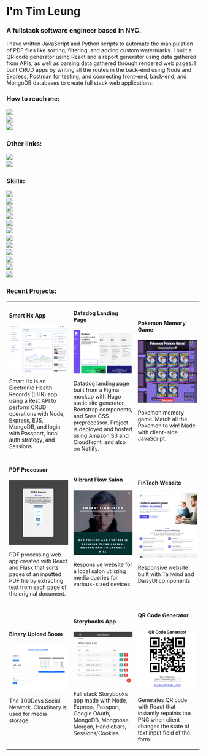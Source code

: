 <h1>I'm Tim Leung</h1>

<h3>A fullstack software engineer based in NYC.</h3>

<p>
I have written JavaScript and Python scripts to automate the manipulation of PDF files like sorting, filtering, and adding custom watermarks. I built a QR code generator using React and a report generator using data gathered from APIs, as well as parsing data gathered through rendered web pages. I built CRUD apps by writing all the routes in the back-end using Node and Express, Postman for testing, and connecting front-end, back-end, and MongoDB databases to create full stack web applications.
</p>

<h3>How to reach me:</h3>
<p>
<a href="mailto:timleungtech@gmail.com" target="_blank"><img src="https://img.shields.io/badge/timleungtech@gmail.com-0d1117?style=flat-square&logo=gmail&labelColor=0d1117" height=25></a><br>
<a href="https://twitter.com/timleungtech" target="_blank"><img src="https://img.shields.io/badge/@timleungtech-0d1117?style=flat-square&logo=twitter&labelColor=0d1117" height=25></a><br>
<a href="https://www.linkedin.com/in/timleungtech" target="_blank"><img src="https://img.shields.io/badge/linkedin.com/in/timleungtech-0d1117?style=flat-square&logo=linkedin&labelColor=0d1117" height=25></a><br>

<h3>Other links:</h3>
<a href="https://medium.com/@timleungtech" target="_blank"><img src="https://img.shields.io/badge/medium.com/@timleungtech-0d1117?style=flat-square&logo=medium&labelColor=0d1117" height=25></a><br>
<a href="https://www.codewars.com/users/timleungtech" target="_blank"><img src="https://img.shields.io/badge/codewars.com/users/timleungtech%20%28top%201%25%29-0d1117?style=flat-square&logo=codewars&labelColor=0d1117" height=25></a>
</p>

<h3>Skills:</h3>
<p>
<a href='#'><img src="https://img.shields.io/badge/JavaScript-0d1117?style=flat-square&logo=javascript&labelColor=0d1117" height=25></a><br>
<a href='#'><img src="https://img.shields.io/badge/React-0d1117?style=flat-square&logo=react&labelColor=0d1117" height=25></a><br>
<a href='#'><img src="https://img.shields.io/badge/Node-0d1117?style=flat-square&logo=nodedotjs&labelColor=0d1117" height=25></a><br>
<a href='#'><img src="https://img.shields.io/badge/Express-0d1117?style=flat-square&logo=express&labelColor=0d1117" height=25></a><br>
<a href='#'><img src="https://img.shields.io/badge/Postman-0d1117?style=flat-square&logo=postman&labelColor=0d1117" height=25></a><br>
<a href='#'><img src="https://img.shields.io/badge/MongoDB-0d1117?style=flat-square&logo=mongodb&labelColor=0d1117" height=25></a><br>
<a href='#'><img src="https://img.shields.io/badge/HTML5-0d1117?style=flat-square&logo=html5&labelColor=0d1117" height=25></a><br>
<a href='#'><img src="https://img.shields.io/badge/CSS3-0d1117?style=flat-square&logo=css3&labelColor=0d1117" height=25></a><br>
<a href='#'><img src="https://img.shields.io/badge/Bootstrap-0d1117?style=flat-square&logo=bootstrap&labelColor=0d1117" height=25></a><br>
<a href='#'><img src="https://img.shields.io/badge/Tailwind-0d1117?style=flat-square&logo=tailwindcss&labelColor=0d1117" height=25></a><br>
<a href='#'><img src="https://img.shields.io/badge/Python-0d1117?style=flat-square&logo=python&labelColor=0d1117" height=25></a><br>
<a href='#'><img src="https://img.shields.io/badge/Flask-0d1117?style=flat-square&logo=flask&labelColor=0d1117" height=25></a>
</p>

<h3>Recent Projects:</h3>
<div align="center">
<table>
  
  <!-- Row 1 -->
  <tr>
    <td width="30%">
      <h4>Smart Hx App</h4>
      <a href="https://smarthx.cyclic.app/"><img src="https://github.com/timleungtech/timleungtech/blob/main/smarthxapp.png?raw=true"></a>
      <p>Smart Hx is an Electronic Health Records (EHR) app using a Rest API to perform CRUD operations with Node, Express, EJS, MongoDB, and login with Passport, local auth strategy, and Sessions.</p>
    </td>
    <td width="30%">
      <h4>Datadog Landing Page</h4>
      <a href="https://chic-chebakia-cfe65d.netlify.app/"><img src="https://github.com/timleungtech/timleungtech/blob/main/datadog-landingpage.png?raw=true"></a>
      <p>Datadog landing page built from a Figma mockup with Hugo static site generator, Bootstrap components, and Sass CSS preprocessor. Project is deployed and hosted using Amazon S3 and CloudFront, and also on Netlify.</p>
    </td>
    <td width="30%">
      <h4>Pokemon Memory Game</h4>
      <a href="https://timleungtech.github.io/pokemon-memory-game/"><img src="https://github.com/timleungtech/pokemon-memory-game/blob/main/poke-game.gif?raw=true"></a>
      <p>Pokemon memory game. Match all the Pokemon to win! Made with client-side JavaScript.</p>
    </td>
  </tr>
  
  <!-- Row 2 -->
  <tr>
    <td width="30%">
      <h4>PDF Processor</h4>
      <a href="https://github.com/timleungtech/pdfprocessor"><img src="https://github.com/timleungtech/timleungtech/blob/main/pdf-processor-react-flask.png?raw=true"></a>
      <p>PDF processing web app created with React and Flask that sorts pages of an inputted PDF file by extracting text from each page of the original document.</p>
    </td>
    <td width="30%">
      <h4>Vibrant Flow Salon</h4>
      <a href="https://vibrantflowsalon.netlify.app/"><img src="https://github.com/timleungtech/timleungtech/blob/main/vibrantflowsalon.png?raw=true"></a>
      <p>Responsive website for a local salon utilizing media queries for various-sized devices.</p>
    </td>
    <td width="30%">
      <h4>FinTech Website</h4>
      <a href="https://tailwind-daisyui.netlify.app/"><img src="https://github.com/timleungtech/timleungtech/blob/main/tailwinddaisyui.png?raw=true"></a>
      <p>Responsive website built with Tailwind and DaisyUI components.</p>
    </td>
  </tr>
  
  <!-- Row 3 -->
  <tr>
    <td width="30%">
      <h4>Binary Upload Boom</h4>
      <a href="https://github.com/timleungtech/binary-upload-boom"><img src="https://github.com/timleungtech/timleungtech/blob/main/binaryuploadboom.png?raw=true"></a>
      <p>The 100Devs Social Network. Cloudinary is used for media storage. </p>
    </td>
    <td width="30%">
      <h4>Storybooks App</h4>
      <a href="https://github.com/timleungtech/storybooks"><img src="https://github.com/timleungtech/timleungtech/blob/main/storybooks.gif?raw=true"></a>
      <p>Full stack Storybooks app made with Node, Express, Passport, Google OAuth, MongoDB, Mongoose, Morgan, Handlebars, Sessions/Cookies.</p>
    </td>
    <td width="30%">
      <h4>QR Code Generator</h4>
      <a href="https://github.com/timleungtech/qrcodegenerator"><img src="https://github.com/timleungtech/timleungtech/blob/main/qrcodegenerator.png?raw=true"></a>
      <p>Generates QR code with React that instantly repaints the PNG when client changes the state of text input field of the form.</p>
    </td>
  </tr>
  
  <!-- Row 4 -->
<!--   <tr>
    <td width="30%">
      <h4>Phonebook App</h4>
      <a href="https://github.com/timleungtech/phonebook-api"><img src="https://github.com/timleungtech/timleungtech/blob/main/phonebook.png?raw=true"></a>
      <p>Phonebook CRUD app made with Node, Express, MongoDB, EJS, and Tailwind.</p>
    </td>
  </tr> -->
</table>
</div>



<!--
<p><a href='#'><img src="https://raw.githubusercontent.com/timleungtech/timleungtech/main/banner.png" height=120></a></p>

**timleungtech/timleungtech** is a ✨ _special_ ✨ repository because its `README.md` (this file) appears on your GitHub profile.

Here are some ideas to get you started:

### Hi there 👋

- 🔭 I’m currently working on ...
- 🌱 I’m currently learning ...
- 👯 I’m looking to collaborate on ...
- 🤔 I’m looking for help with ...
- 💬 Ask me about ...
- 📫 How to reach me: ...
- 😄 Pronouns: ...
- ⚡ Fun fact: ...
-->
